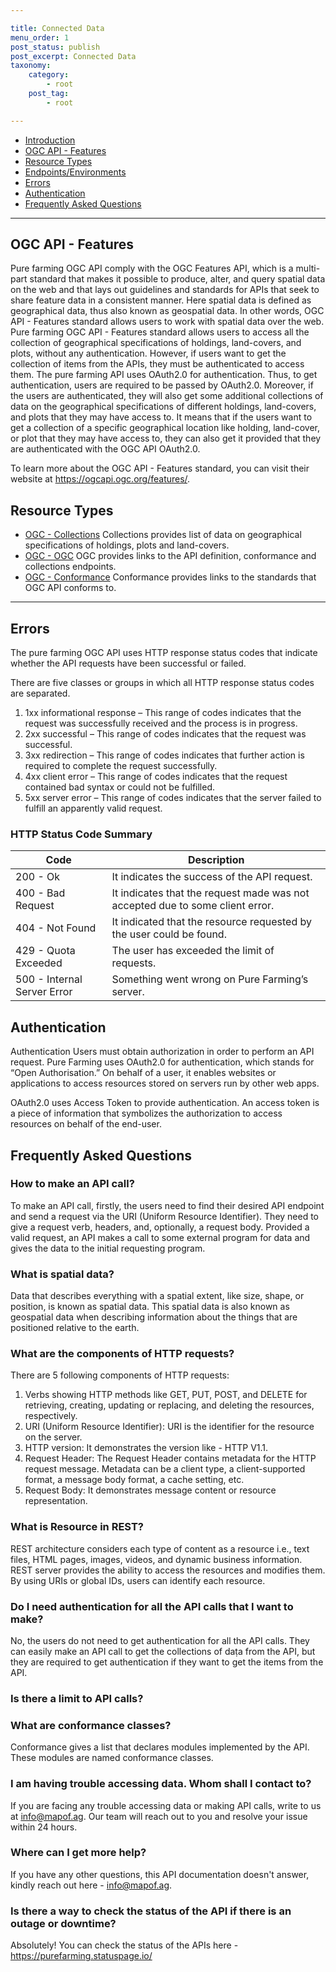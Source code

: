 ```yaml
---

title: Connected Data
menu_order: 1
post_status: publish
post_excerpt: Connected Data
taxonomy:
    category:
        - root
    post_tag:
        - root

---
```


- [Introduction](#introduction)
- [OGC API - Features](#ogc-api-features)
- [Resource Types](#resource-types)
- [Endpoints/Environments](#endpoints-environments)
- [Errors](#errors)
- [Authentication](#authentication)
- [Frequently Asked Questions](#frequently-asked-questions)
---

## OGC API - Features

Pure farming OGC API comply with the OGC Features API, which is a multi-part standard that makes it possible to produce, alter, and query spatial data on the web and that lays out guidelines and standards for APIs that seek to share feature data in a consistent manner. Here spatial data is defined as geographical data, thus also known as geospatial data. In other words, OGC API - Features standard allows users to work with spatial data over the web.
 Pure farming OGC API - Features standard allows users to access all the collection of geographical specifications of holdings, land-covers, and plots, without any authentication. However, if users want to get the collection of items from the APIs, they must be authenticated to access them.
The pure farming API uses OAuth2.0 for authentication. Thus, to get authentication, users are required to be passed by OAuth2.0.
Moreover, if the users are authenticated, they will also get some additional collections of data on the geographical specifications of different holdings, land-covers, and plots that they may have access to. It means that if the users want to get a collection of a specific geographical location like holding, land-cover, or plot that they may have access to, they can also get it provided that they are authenticated with the OGC API OAuth2.0.

To learn more about the OGC API - Features standard, you can visit their website at https://ogcapi.ogc.org/features/.

## Resource Types
- [OGC - Collections](resource-types/OGC/Collections.md)
Collections provides list of data on geographical specifications of holdings, plots and land-covers.
- [OGC - OGC](/resource-types/OGC/OGC.md)
OGC provides links to the API definition, conformance and collections endpoints. 
- [OGC - Conformance](/resource-types/OGC/Conromance.md)
Conformance provides links to the standards that OGC API conforms to. 

---

## Errors
The pure farming OGC API uses HTTP response status codes that indicate whether the API requests have been successful or failed.

There are five classes or groups in which all HTTP response status codes are separated. 

1. 1xx informational response – This range of codes indicates that the request was successfully received and the process is in progress.
2. 2xx successful – This range of codes indicates that the request was successful. 
3. 3xx redirection –  This range of codes indicates that further action is required to complete the request successfully. 
4. 4xx client error – This range of codes indicates that the request contained bad syntax or could not be fulfilled.
5. 5xx server error – This range of codes indicates that the server failed to fulfill an apparently valid request.

### HTTP Status Code Summary

| Code | Description |
| ---- | ----------- |
| 200 - Ok | It indicates the success of the API request. |
| 400 - Bad Request | It indicates that the request made was not accepted due to some client error. |
| 404 - Not Found | It indicated that the resource requested by the user could be found. |
| 429 - Quota Exceeded | The user has exceeded the limit of requests. |
| 500 - Internal Server Error | Something went wrong on Pure Farming’s server. |

## Authentication

Authentication
Users must obtain authorization in order to perform an API request. Pure Farming uses OAuth2.0 for authentication, which stands for “Open Authorisation.” On behalf of a user, it enables websites or applications to access resources stored on servers run by other web apps.  

OAuth2.0 uses Access Token to provide authentication. An access token is a piece of information that symbolizes the authorization to access resources on behalf of the end-user.

## Frequently Asked Questions

### How to make an API call?

To make an API call, firstly, the users need to find their desired API endpoint and send a request via the URI (Uniform Resource Identifier). They need to give a request verb, headers, and, optionally, a request body. Provided a valid request, an API makes a call to some external program for data and gives the data to the initial requesting program.

### What is spatial data?

Data that describes everything with a spatial extent, like size, shape, or position, is known as spatial data. This spatial data is also known as geospatial data when describing information about the things that are positioned relative to the earth. 

### What are the components of HTTP requests?

There are 5 following components of HTTP requests:

1. Verbs showing HTTP methods like GET, PUT, POST, and DELETE for retrieving, creating, updating or replacing, and deleting the resources, respectively. 
2. URI (Uniform Resource Identifier): URI is the identifier for the resource on the server.
3. HTTP version: It demonstrates the version like - HTTP V1.1.
4. Request Header: The Request Header contains metadata for the HTTP request message. Metadata can be a client type, a client-supported format, a message body format, a cache setting, etc.
5. Request Body: It demonstrates message content or resource representation.

### What is Resource in REST?

REST architecture considers each type of content as a resource i.e., text files, HTML pages, images, videos, and dynamic business information. REST server provides the ability to access the resources and modifies them. By using URIs or global IDs, users can identify each resource.

### Do I need authentication for all the API calls that I want to make?

No, the users do not need to get authentication for all the API calls. They can easily make an API call to get the collections of daṭa from the API, but they are required to get authentication if they want to get the items from the API.

### Is there a limit to API calls?

### What are conformance classes? 

Conformance gives a list that declares modules implemented by the API. These modules are named conformance classes. 

### I am having trouble accessing data. Whom shall I contact to?

If you are facing any trouble accessing data or making API calls, write to us at info@mapof.ag. Our team will reach out to you and resolve your issue within 24 hours.

### Where can I get more help?

If you have any other questions, this API documentation doesn't answer, kindly reach out here - info@mapof.ag.

### Is there a way to check the status of the API if there is an outage or downtime?

Absolutely! You can check the status of the APIs here - https://purefarming.statuspage.io/